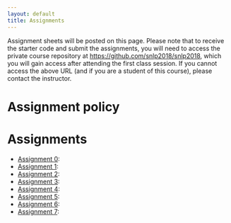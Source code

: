 ```yaml
---
layout: default
title: Assignments
---
```


Assignment sheets will be posted on this page.
Please note that to receive the starter code
and submit the assignments,
you will need to access the private course repository
at <https://github.com/snlp2018/snlp2018>,
which you will gain access after attending the first class session.
If you cannot access the above URL (and if you are a student of this course),
please contact the instructor.

# Assignment policy



# Assignments

- [Assignment 0](assignment0.pdf):
- [Assignment 1](assignment1.pdf):
- [Assignment 2](assignment2.pdf):
- [Assignment 3](assignment3.pdf):
- [Assignment 4](assignment4.pdf):
- [Assignment 5](assignment5.pdf):
- [Assignment 6](assignment6.pdf):
- [Assignment 7](assignment7.pdf):
